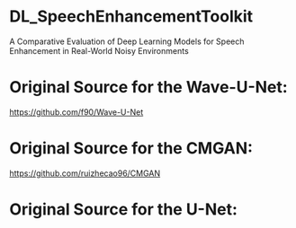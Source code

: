# DL_SpeechEnhancementToolkit
A Comparative Evaluation of Deep Learning Models for Speech Enhancement in Real-World Noisy Environments


# Original Source for the Wave-U-Net:
https://github.com/f90/Wave-U-Net

# Original Source for the CMGAN:
https://github.com/ruizhecao96/CMGAN

# Original Source for the U-Net:


